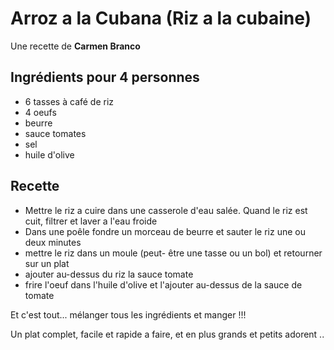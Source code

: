 # Arroz a la Cubana (Riz a la cubaine)

Une recette de **Carmen Branco**

## Ingrédients pour 4 personnes
  * 6 tasses à café de riz
  * 4 oeufs
  * beurre
  * sauce tomates
  * sel
  * huile d'olive

## Recette
  - Mettre le riz a cuire dans une casserole d'eau salée. Quand le riz est cuit, filtrer et laver a l'eau froide
  - Dans une poêle fondre un  morceau de beurre et sauter le riz une ou deux minutes
  - mettre le riz dans un moule (peut- être une tasse ou un bol) et retourner sur un plat
  - ajouter au-dessus du riz la sauce tomate 
  - frire l'oeuf dans l'huile d'olive et l'ajouter au-dessus de la sauce de tomate

Et c'est tout... mélanger tous les ingrédients et manger !!!

Un plat complet, facile et rapide a faire, et en plus grands et petits adorent ..

